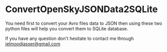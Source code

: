 # ConvertOpenSkyJSONData2SQLite

You need first to convert your Avro files data to JSON then using these two python files will help you convert them to SQLite database.

If you have any question don't hesitate to contact me through jelmoodjasser@gmail.com
